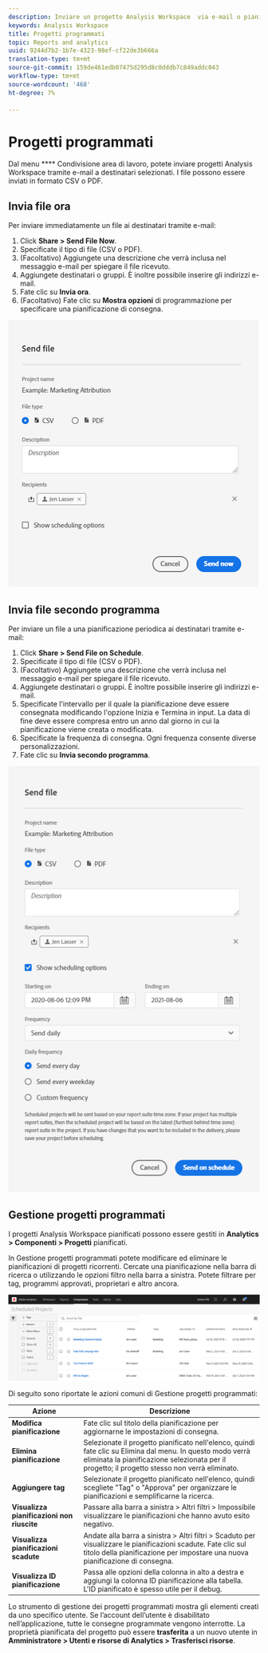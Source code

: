 ```yaml
---
description: Inviare un progetto Analysis Workspace  via e-mail o pianificarlo per la consegna.
keywords: Analysis Workspace
title: Progetti programmati
topic: Reports and analytics
uuid: 9244d7b2-1b7e-4323-98ef-cf22de3b666a
translation-type: tm+mt
source-git-commit: 159de461edb07475d295d8c0dddb7c849addc043
workflow-type: tm+mt
source-wordcount: '468'
ht-degree: 7%

---
```



# Progetti programmati

Dal menu **** Condivisione area di lavoro, potete inviare  progetti Analysis Workspace tramite e-mail a destinatari selezionati. I file possono essere inviati in formato CSV o PDF.

## Invia file ora

Per inviare immediatamente un file ai destinatari tramite e-mail:

1. Click **Share > Send File Now**.
1. Specificate il tipo di file (CSV o PDF).
1. (Facoltativo) Aggiungete una descrizione che verrà inclusa nel messaggio e-mail per spiegare il file ricevuto.
1. Aggiungete destinatari o gruppi. È inoltre possibile inserire gli indirizzi e-mail.
1. Fate clic su **Invia ora**.
1. (Facoltativo) Fate clic su **Mostra opzioni** di programmazione per specificare una pianificazione di consegna.

![Invia file ora](assets/send-file-now.png)

## Invia file secondo programma

Per inviare un file a una pianificazione periodica ai destinatari tramite e-mail:

1. Click **Share > Send File on Schedule**.
1. Specificate il tipo di file (CSV o PDF).
1. (Facoltativo) Aggiungete una descrizione che verrà inclusa nel messaggio e-mail per spiegare il file ricevuto.
1. Aggiungete destinatari o gruppi. È inoltre possibile inserire gli indirizzi e-mail.
1. Specificate l&#39;intervallo per il quale la pianificazione deve essere consegnata modificando l&#39;opzione Inizia e Termina in input. La data di fine deve essere compresa entro un anno dal giorno in cui la pianificazione viene creata o modificata.
1. Specificate la frequenza di consegna. Ogni frequenza consente diverse personalizzazioni.
1. Fate clic su **Invia secondo programma**.

![](assets/send-on-schedule.png)

## Gestione progetti programmati

I progetti Analysis Workspace pianificati  possono essere gestiti in **Analytics > Componenti > Progetti** pianificati.

In Gestione progetti programmati potete modificare ed eliminare le pianificazioni di progetti ricorrenti. Cercate una pianificazione nella barra di ricerca o utilizzando le opzioni filtro nella barra a sinistra. Potete filtrare per tag, programmi approvati, proprietari e altro ancora.

![](assets/scheduled-project-manager.png)

Di seguito sono riportate le azioni comuni di Gestione progetti programmati:

| Azione | Descrizione |
|---|---|
| **Modifica pianificazione** | Fate clic sul titolo della pianificazione per aggiornarne le impostazioni di consegna. |
| **Elimina pianificazione** | Selezionate il progetto pianificato nell&#39;elenco, quindi fate clic su Elimina dal menu. In questo modo verrà eliminata la pianificazione selezionata per il progetto; il progetto stesso non verrà eliminato. |
| **Aggiungere tag** | Selezionate il progetto pianificato nell&#39;elenco, quindi scegliete &quot;Tag&quot; o &quot;Approva&quot; per organizzare le pianificazioni e semplificarne la ricerca. |
| **Visualizza pianificazioni non riuscite** | Passare alla barra a sinistra > Altri filtri > Impossibile visualizzare le pianificazioni che hanno avuto esito negativo. |
| **Visualizza pianificazioni scadute** | Andate alla barra a sinistra > Altri filtri > Scaduto per visualizzare le pianificazioni scadute. Fate clic sul titolo della pianificazione per impostare una nuova pianificazione di consegna. |
| **Visualizza ID pianificazione** | Passa alle opzioni della colonna in alto a destra e aggiungi la colonna ID pianificazione alla tabella. L&#39;ID pianificato è spesso utile per il debug. |

Lo strumento di gestione dei progetti programmati mostra gli elementi creati da uno specifico utente. Se l’account dell’utente è disabilitato nell’applicazione, tutte le consegne programmate vengono interrotte. La proprietà pianificata del progetto può essere **trasferita** a un nuovo utente in **Amministratore > Utenti e risorse di Analytics > Trasferisci risorse**.
